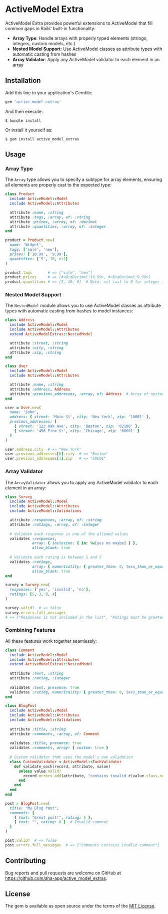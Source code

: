 # ActiveModel Extra

ActiveModel Extra provides powerful extensions to ActiveModel that fill common gaps in Rails' built-in functionality:

- **Array Type**: Handle arrays with properly typed elements (strings, integers, custom models, etc.)
- **Nested Model Support**: Use ActiveModel classes as attribute types with automatic casting from hashes
- **Array Validator**: Apply any ActiveModel validator to each element in an array

## Installation

Add this line to your application's Gemfile:

```ruby
gem 'active_model_extras'
```

And then execute:

```
$ bundle install
```

Or install it yourself as:

```
$ gem install active_model_extras
```

## Usage

### Array Type

The `Array` type allows you to specify a subtype for array elements, ensuring all elements are properly cast to the expected type:

```ruby
class Product
  include ActiveModel::Model
  include ActiveModel::Attributes

  attribute :name, :string
  attribute :tags, :array, of: :string
  attribute :prices, :array, of: :decimal
  attribute :quantities, :array, of: :integer
end

product = Product.new(
  name: 'Widget', 
  tags: ['sale', 'new'], 
  prices: ['10.99', '9.99'],
  quantities: ['5', 10, nil]
)

product.tags       # => ["sale", "new"]
product.prices     # => [#<BigDecimal:10.99>, #<BigDecimal:9.99>]
product.quantities # => [5, 10, 0]  # Note: nil cast to 0 for integer type
```

### Nested Model Support

The `NestedModel` module allows you to use ActiveModel classes as attribute types with automatic casting from hashes to model instances:

```ruby
class Address
  include ActiveModel::Model
  include ActiveModel::Attributes
  extend ActiveModelExtras::NestedModel

  attribute :street, :string
  attribute :city, :string
  attribute :zip, :string
end

class User
  include ActiveModel::Model
  include ActiveModel::Attributes

  attribute :name, :string
  attribute :address, Address
  attribute :previous_addresses, :array, of: Address  # Array of nested models!
end

user = User.new(
  name: 'John', 
  address: { street: 'Main St', city: 'New York', zip: '10001' },
  previous_addresses: [
    { street: '123 Oak Ave', city: 'Boston', zip: '02108' },
    { street: '456 Pine St', city: 'Chicago', zip: '60601' }
  ]
)

user.address.city  # => "New York"
user.previous_addresses[0].city  # => "Boston"
user.previous_addresses[1].zip   # => "60601"
```

### Array Validator

The `ArrayValidator` allows you to apply any ActiveModel validator to each element in an array:

```ruby
class Survey
  include ActiveModel::Model
  include ActiveModel::Attributes
  include ActiveModel::Validations

  attribute :responses, :array, of: :string
  attribute :ratings, :array, of: :integer
  
  # Validate each response is one of the allowed values
  validates :responses, 
            array: { inclusion: { in: %w[yes no maybe] } }, 
            allow_blank: true
            
  # Validate each rating is between 1 and 5
  validates :ratings,
            array: { numericality: { greater_than: 0, less_than_or_equal_to: 5 } },
            allow_blank: true
end

survey = Survey.new(
  responses: ['yes', 'invalid', 'no'],
  ratings: [5, 3, 0, 4]
)

survey.valid?  # => false
survey.errors.full_messages  
# => ["Responses is not included in the list", "Ratings must be greater than 0"]
```

### Combining Features

All these features work together seamlessly:

```ruby
class Comment
  include ActiveModel::Model
  include ActiveModel::Attributes
  extend ActiveModelExtras::NestedModel
  
  attribute :text, :string
  attribute :rating, :integer
  
  validates :text, presence: true
  validates :rating, numericality: { greater_than: 0, less_than_or_equal_to: 5 }
end

class BlogPost
  include ActiveModel::Model
  include ActiveModel::Attributes
  include ActiveModel::Validations
  
  attribute :title, :string
  attribute :comments, :array, of: Comment
  
  validates :title, presence: true
  validates :comments, array: { custom: true }
  
  # Custom validator that uses the model's own validation
  class CustomValidator < ActiveModel::EachValidator
    def validate_each(record, attribute, value)
      unless value.valid?
        record.errors.add(attribute, "contains invalid #{value.class.name.downcase}")
      end
    end
  end
end

post = BlogPost.new(
  title: "My Blog Post",
  comments: [
    { text: "Great post!", rating: 5 },
    { text: "", rating: 0 }  # Invalid comment
  ]
)

post.valid?  # => false
post.errors.full_messages  # => ["Comments contains invalid comment"]
```

## Contributing

Bug reports and pull requests are welcome on GitHub at https://github.com/aha-app/active_model_extras.

## License

The gem is available as open source under the terms of the [MIT License](https://opensource.org/licenses/MIT).
